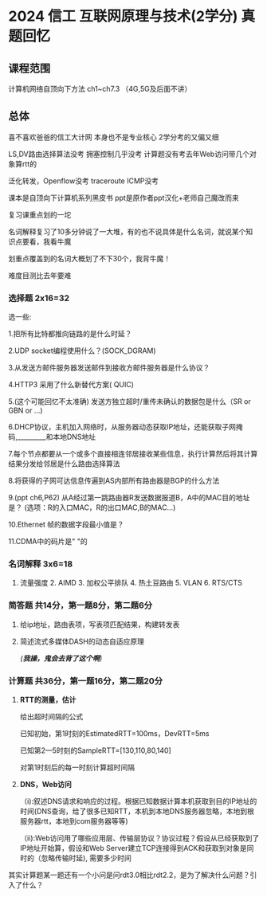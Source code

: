 # 2024 信工 互联网原理与技术(2学分) 真题回忆

## 课程范围

计算机网络自顶向下方法 ch1~ch7.3 （4G,5G及后面不讲）

## 总体

喜不喜欢爸爸的信工大计网 本身也不是专业核心 2学分考的又偏又细



LS,DV路由选择算法没考 拥塞控制几乎没考 计算题没有考去年Web访问带几个对象算rtt的

泛化转发，Openflow没考 traceroute ICMP没考 



课本是自顶向下计算机系列黑皮书 ppt是原作者ppt汉化+老师自己魔改而来 

复习课重点划的一坨

名词解释复习了10多分钟说了一大堆，有的也不说具体是什么名词，就说某个知识点要看，我看牛魔

划重点覆盖到的名词大概划了不下30个，我背牛魔！



难度目测比去年要难

### 选择题 2x16=32

选一些:

1.把所有比特都推向链路的是什么时延？

2.UDP socket编程使用什么？(SOCK_DGRAM)

3.从发送方邮件服务器发送邮件到接收方邮件服务器是什么协议？

4.HTTP3 采用了什么新替代方案( QUIC)

5.(这个可能回忆不太准确) 发送方独立超时/重传未确认的数据包是什么（SR or GBN or ...)

6.DHCP协议，主机加入网络时，从服务器动态获取IP地址，还能获取子网掩码,_________和本地DNS地址

7.每个节点都要从一个或多个直接相连邻居接收某些信息，执行计算然后将其计算结果分发给邻居是什么路由选择算法

8.将获得的子网可达信息传遍到AS内部所有路由器是BGP的什么方法

9.(ppt ch6,P62) 从A经过第一跳路由器R发送数据报道B，A中的MAC目的地址是？ (选项：R的入口MAC，R的出口MAC,B的MAC...)

10.Ethernet 帧的数据字段最小值是？

11.CDMA中的码片是"  "的



### 名词解释 3x6=18

1. 流量强度 2. AIMD 3. 加权公平排队 4. 热土豆路由 5. VLAN 6. RTS/CTS



### 简答题 共14分，第一题8分，第二题6分

1. 给ip地址，路由表项，写表项匹配结果，构建转发表

2. 简述流式多媒体DASH的动态自适应原理

   *(**我操，鬼会去背了这个啊**)*



### 计算题 共36分，第一题16分，第二题20分

1. **RTT的测量，估计**

   给出超时间隔的公式

   已知初始，第1时刻的EstimatedRTT=100ms，DevRTT=5ms

   已知第2—5时刻的SampleRTT=[130,110,80,140]

   对第1时刻后的每一时刻计算超时间隔

   

2. **DNS，Web访问**

   （i):叙述DNS请求和响应的过程。根据已知数据计算本机获取到目的IP地址的时间(DNS查询，给了很多已知RTT，本机到本地DNS服务器忽略，本地到根服务器rtt，本地到com服务器等等)

 	（ii):Web访问用了哪些应用层、传输层协议？协议过程？假设从已经获取到了IP地址开始算，假设和Web Server建立TCP连接得到ACK和获取到对象是同时的（忽略传输时延), 需要多少时间



其实计算题某一题还有一个小问是问rdt3.0相比rdt2.2，是为了解决什么问题？引入了什么？